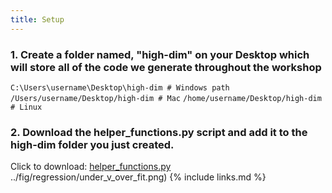 ```yaml
---
title: Setup
---
```

### 1. Create a folder named, "high-dim" on your Desktop which will store all of the code we generate throughout the workshop

`C:\Users\username\Desktop\high-dim # Windows path`
`/Users/username/Desktop/high-dim # Mac`
`/home/username/Desktop/high-dim # Linux`

### 2. Download the helper_functions.py script and add it to the high-dim folder you just created.
Click to download: [helper_functions.py](code/helper_functions.py)
../fig/regression/under_v_over_fit.png)
{% include links.md %}

